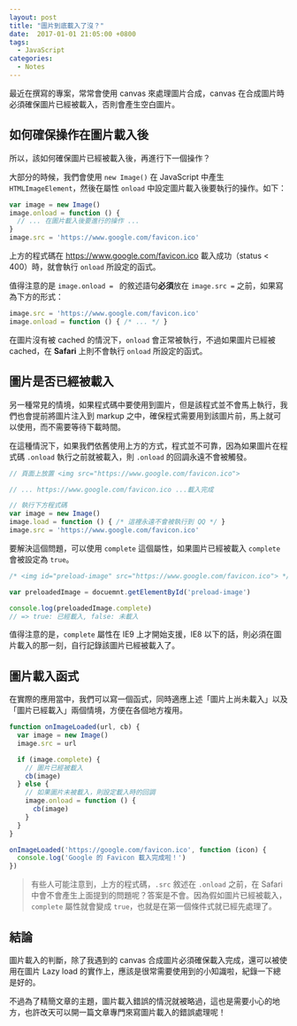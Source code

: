 ```yaml
---
layout: post
title: "圖片到底載入了沒？"
date:  2017-01-01 21:05:00 +0800
tags:
  - JavaScript
categories:
  - Notes
---
```


最近在撰寫的專案，常常會使用 canvas 來處理圖片合成，canvas 在合成圖片時必須確保圖片已經被載入，否則會產生空白圖片。

## 如何確保操作在圖片載入後

所以，該如何確保圖片已經被載入後，再進行下一個操作？

大部分的時候，我們會使用 `new Image()` 在 JavaScript 中產生 `HTMLImageElement`，然後在屬性 `onload` 中設定圖片載入後要執行的操作。如下：

```js
var image = new Image()
image.onload = function () {
  // ... 在圖片載入後要進行的操作 ...
}
image.src = 'https://www.google.com/favicon.ico'
```

上方的程式碼在 https://www.google.com/favicon.ico 載入成功（status < 400）時，就會執行 `onload` 所設定的函式。

值得注意的是 `image.onload = ` 的敘述語句**必須**放在 `image.src =` 之前，如果寫為下方的形式：

```js
image.src = 'https://www.google.com/favicon.ico'
image.onload = function () { /* ... */ }
```

在圖片沒有被 cached 的情況下，`onload` 會正常被執行，不過如果圖片已經被 cached，在 **Safari** 上則不會執行 `onload` 所設定的函式。

## 圖片是否已經被載入

另一種常見的情境，如果程式碼中要使用到圖片，但是該程式並不會馬上執行，我們也會提前將圖片注入到 markup 之中，確保程式需要用到該圖片前，馬上就可以使用，而不需要等待下載時間。

在這種情況下，如果我們依舊使用上方的方式，程式並不可靠，因為如果圖片在程式碼 `.onload` 執行之前就被載入，則 `.onload` 的回調永遠不會被觸發。

```js
// 頁面上放置 <img src="https://www.google.com/favicon.ico">

// ... https://www.google.com/favicon.ico ...載入完成

// 執行下方程式碼
var image = new Image()
image.load = function () { /* 這裡永遠不會被執行到 QQ */ }
image.src = 'https://www.google.com/favicon.ico'
```

要解決這個問題，可以使用 `complete` 這個屬性，如果圖片已經被載入 `complete` 會被設定為 `true`。

```js
/* <img id="preload-image" src="https://www.google.com/favicon.ico"> */

var preloadedImage = docuemnt.getElementById('preload-image')

console.log(preloadedImage.complete)
// => true: 已經載入, false: 未載入
```

值得注意的是，`complete` 屬性在 IE9 上才開始支援，IE8 以下的話，則必須在圖片載入的那一刻，自行記錄該圖片已經被載入了。

## 圖片載入函式

在實際的應用當中，我們可以寫一個函式，同時適應上述「圖片上尚未載入」以及「圖片已經載入」兩個情境，方便在各個地方複用。

```js
function onImageLoaded(url, cb) {
  var image = new Image()
  image.src = url

  if (image.complete) {
    // 圖片已經被載入
    cb(image)
  } else {
    // 如果圖片未被載入，則設定載入時的回調
    image.onload = function () {
      cb(image)
    }
  }
}

onImageLoaded('https://google.com/favicon.ico', function (icon) {
  console.log('Google 的 Favicon 載入完成啦！')
})
```

> 有些人可能注意到，上方的程式碼，`.src` 敘述在 `.onload` 之前，在 Safari 中會不會產生上面提到的問題呢？答案是不會。因為假如圖片已經被載入，`complete` 屬性就會變成 `true`，也就是在第一個條件式就已經先處理了。

## 結論

圖片載入的判斷，除了我遇到的 canvas 合成圖片必須確保載入完成，還可以被使用在圖片 Lazy load 的實作上，應該是很常需要使用到的小知識啦，紀錄一下總是好的。

不過為了精簡文章的主題，圖片載入錯誤的情況就被略過，這也是需要小心的地方，也許改天可以開一篇文章專門來寫圖片載入的錯誤處理呢！
